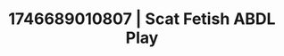 ---
categories:
- Vocal tease
- AI-generated
- Cosplay
- Erotic friction
- Dark fantasy erotica
- Gender-fluid lovers
- ASMR
- Teasing look
image: /assets/images/1746689010807.jpg
layout: post
seo:
  description: Featured content with exclusive Scat Fetish, ABDL Play. HD images available.
  keywords: Scat Fetish, ABDL Play
  og_image: /assets/images/1746689010807.jpg
  schema_type: VisualArtwork
tags:
- ABDL Play
- Scat Fetish
- '#1746689010807'
title: 1746689010807 | Scat Fetish ABDL Play
---